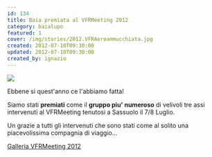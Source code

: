 ```yaml
---
id: 134
title: Baia premiata al VFRMeeting 2012
category: baialupo
featured: 1
cover: /img/stories/2012.VFRAeroammucchiata.jpg
created: 2012-07-10T09:30:00
updated: 2012-07-10T09:30:00
created_by: ignazio
---
```


<p>
 <a href="/gallery/2012-07-sassuolo">
  <img  src="/img/stories/2012.VFRAeroammucchiata.jpg" class="w-full mb-4"/>
 </a>

Ebbene si quest'anno ce l'abbiamo fatta!

Siamo stati **premiati** come il **gruppo piu' numeroso** di velivoli tre assi intervenuti al VFRMeeting tenutosi a Sassuolo il 7/8 Luglio.

Un grazie a tutti gli intervenuti che sono stati come al solito una piacevolissima compagnia di viaggio...

<a href="/gallery/2012-07-sassuolo">
Galleria VFRMeeting 2012
</a>

